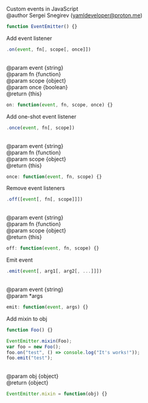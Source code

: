 Custom events in JavaScript
<br>&#64;author Sergei Snegirev (yamldeveloper@proton.me)

```javascript
function EventEmitter() {}
```

Add event listener

```javascript
.on(event, fn[, scope[, once]])
```

<br>&#64;param event {string}
<br>&#64;param fn {function}
<br>&#64;param scope {object}
<br>&#64;param once {boolean}
<br>&#64;return {this}

```javascript
on: function(event, fn, scope, once) {}
```

Add one-shot event listener

```javascript
.once(event, fn[, scope])
```

<br>&#64;param event {string}
<br>&#64;param fn {function}
<br>&#64;param scope {object}
<br>&#64;return {this}

```javascript
once: function(event, fn, scope) {}
```

Remove event listeners

```javascript
.off([event[, fn[, scope]]])
```

<br>&#64;param event {string}
<br>&#64;param fn {function}
<br>&#64;param scope {object}
<br>&#64;return {this}

```javascript
off: function(event, fn, scope) {}
```

Emit event

```javascript
.emit(event[, arg1[, arg2[, ...]]])
```

<br>&#64;param event {string}
<br>&#64;param *args

```javascript
emit: function(event, args) {}
```

Add mixin to obj 

```javascript
function Foo() {}

EventEmitter.mixin(Foo);
var foo = new Foo();
foo.on("test", () => console.log("It's works!"));
foo.emit("test");
```

<br>&#64;param obj {object}
<br>&#64;return {object}

```javascript
EventEmitter.mixin = function(obj) {}
```
